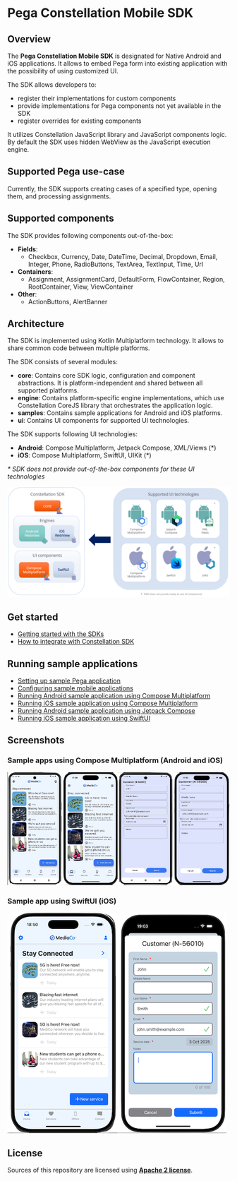# Pega Constellation Mobile SDK

## Overview

The **Pega Constellation Mobile SDK** is designated for Native Android and iOS applications.
It allows to embed Pega form into existing application with the possibility of using customized UI.

The SDK allows developers to:
- register their implementations for custom components
- provide implementations for Pega components not yet available in the SDK
- register overrides for existing components

It utilizes Constellation JavaScript library and JavaScript components logic.
By default the SDK uses hidden WebView as the JavaScript execution engine.

## Supported Pega use-case

Currently, the SDK supports creating cases of a specified type, opening them, and processing assignments.

## Supported components
The SDK provides following components out-of-the-box:
- **Fields**: 
  - Checkbox, Currency, Date, DateTime, Decimal, Dropdown, Email, Integer, Phone, RadioButtons, TextArea, TextInput, Time, Url
- **Containers**: 
  - Assignment, AssignmentCard, DefaultForm, FlowContainer, Region, RootContainer, View, ViewContainer
- **Other**: 
  - ActionButtons, AlertBanner

## Architecture

The SDK is implemented using Kotlin Multiplatform technology. It allows to share common code between multiple platforms.

The SDK consists of several modules:
- **core**: Contains core SDK logic, configuration and component abstractions. It is platform-independent and shared between all supported platforms.
- **engine**: Contains platform-specific engine implementations, which use Constellation CoreJS library that orchestrates the application logic.
- **samples**: Contains sample applications for Android and iOS platforms.
- **ui**: Contains UI components for supported UI technologies.

The SDK supports following UI technologies:
- **Android**: Compose Multiplatform, Jetpack Compose, XML/Views (*)
- **iOS**: Compose Multiplatform, SwiftUI, UIKit (*)

*\* SDK does not provide out-of-the-box components for these UI technologies*

![SDK Architecture](docs/images/architecture.png)

## Get started ##
- [Getting started with the SDKs](https://docs.pega.com/bundle/constellation-sdk/page/constellation-sdks/sdks/installing-configuring-constellation-sdks.html)
- [How to integrate with Constellation SDK](docs/how-to-integrate.md)

## Running sample applications
- [Setting up sample Pega application](docs/setup-sample-pega-app.md)
- [Configuring sample mobile applications](docs/configure-sample-mobile-apps.md)
- [Running Android sample application using Compose Multiplatform](samples/android-cmp-app/README.md)
- [Running iOS sample application using Compose Multiplatform](samples/ios-cmp-app/README.md)
- [Running Android sample application using Jetpack Compose](samples/android-compose-app/README.md)
- [Running iOS sample application using SwiftUI](samples/swiftui-components-app/README.md)

## Screenshots

### Sample apps using Compose Multiplatform (Android and iOS)
![Sample apps CMP](docs/images/sample-app-cmp.png)

### Sample app using SwiftUI (iOS)
![Sample apps](docs/images/sample-app-swiftui.png)

## License

Sources of this repository are licensed using [**Apache 2 license**](./LICENSE).
